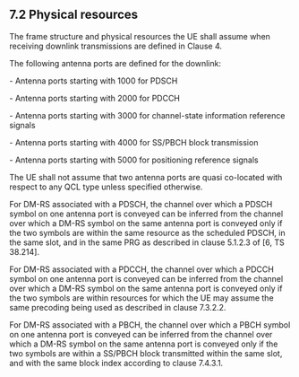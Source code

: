 ## 7.2 Physical resources

The frame structure and physical resources the UE shall assume when
receiving downlink transmissions are defined in Clause 4.

The following antenna ports are defined for the downlink:

\- Antenna ports starting with 1000 for PDSCH

\- Antenna ports starting with 2000 for PDCCH

\- Antenna ports starting with 3000 for channel-state information
reference signals

\- Antenna ports starting with 4000 for SS/PBCH block transmission

\- Antenna ports starting with 5000 for positioning reference signals

The UE shall not assume that two antenna ports are quasi co-located with
respect to any QCL type unless specified otherwise.

For DM-RS associated with a PDSCH, the channel over which a PDSCH symbol
on one antenna port is conveyed can be inferred from the channel over
which a DM-RS symbol on the same antenna port is conveyed only if the
two symbols are within the same resource as the scheduled PDSCH, in the
same slot, and in the same PRG as described in clause 5.1.2.3 of \[6, TS
38.214\].

For DM-RS associated with a PDCCH, the channel over which a PDCCH symbol
on one antenna port is conveyed can be inferred from the channel over
which a DM-RS symbol on the same antenna port is conveyed only if the
two symbols are within resources for which the UE may assume the same
precoding being used as described in clause 7.3.2.2.

For DM-RS associated with a PBCH, the channel over which a PBCH symbol
on one antenna port is conveyed can be inferred from the channel over
which a DM-RS symbol on the same antenna port is conveyed only if the
two symbols are within a SS/PBCH block transmitted within the same slot,
and with the same block index according to clause 7.4.3.1.